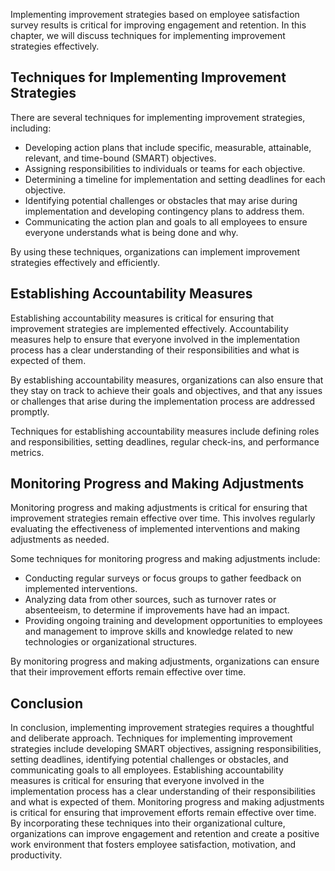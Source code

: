 
Implementing improvement strategies based on employee satisfaction survey results is critical for improving engagement and retention. In this chapter, we will discuss techniques for implementing improvement strategies effectively.

Techniques for Implementing Improvement Strategies
--------------------------------------------------

There are several techniques for implementing improvement strategies, including:

* Developing action plans that include specific, measurable, attainable, relevant, and time-bound (SMART) objectives.
* Assigning responsibilities to individuals or teams for each objective.
* Determining a timeline for implementation and setting deadlines for each objective.
* Identifying potential challenges or obstacles that may arise during implementation and developing contingency plans to address them.
* Communicating the action plan and goals to all employees to ensure everyone understands what is being done and why.

By using these techniques, organizations can implement improvement strategies effectively and efficiently.

Establishing Accountability Measures
------------------------------------

Establishing accountability measures is critical for ensuring that improvement strategies are implemented effectively. Accountability measures help to ensure that everyone involved in the implementation process has a clear understanding of their responsibilities and what is expected of them.

By establishing accountability measures, organizations can also ensure that they stay on track to achieve their goals and objectives, and that any issues or challenges that arise during the implementation process are addressed promptly.

Techniques for establishing accountability measures include defining roles and responsibilities, setting deadlines, regular check-ins, and performance metrics.

Monitoring Progress and Making Adjustments
------------------------------------------

Monitoring progress and making adjustments is critical for ensuring that improvement strategies remain effective over time. This involves regularly evaluating the effectiveness of implemented interventions and making adjustments as needed.

Some techniques for monitoring progress and making adjustments include:

* Conducting regular surveys or focus groups to gather feedback on implemented interventions.
* Analyzing data from other sources, such as turnover rates or absenteeism, to determine if improvements have had an impact.
* Providing ongoing training and development opportunities to employees and management to improve skills and knowledge related to new technologies or organizational structures.

By monitoring progress and making adjustments, organizations can ensure that their improvement efforts remain effective over time.

Conclusion
----------

In conclusion, implementing improvement strategies requires a thoughtful and deliberate approach. Techniques for implementing improvement strategies include developing SMART objectives, assigning responsibilities, setting deadlines, identifying potential challenges or obstacles, and communicating goals to all employees. Establishing accountability measures is critical for ensuring that everyone involved in the implementation process has a clear understanding of their responsibilities and what is expected of them. Monitoring progress and making adjustments is critical for ensuring that improvement efforts remain effective over time. By incorporating these techniques into their organizational culture, organizations can improve engagement and retention and create a positive work environment that fosters employee satisfaction, motivation, and productivity.
